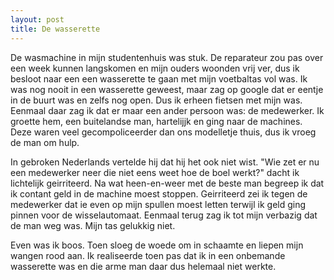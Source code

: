 ```yaml
---
layout: post
title: De wasserette
---
```


De wasmachine in mijn studentenhuis was stuk. De reparateur zou pas over een week kunnen langskomen en mijn ouders woonden vrij ver, 
dus ik besloot naar een een wasserette te gaan met mijn voetbaltas vol was. Ik was nog nooit in een wasserette geweest, maar zag op google dat er eentje in de 
buurt was en zelfs nog open. Dus ik erheen fietsen met mijn was. Eenmaal daar zag ik dat er maar een ander persoon was: de medewerker. Ik groette hem, een 
buitelandse man, hartelijjk en ging naar de machines. Deze waren veel gecompoliceerder dan ons modelletje thuis, dus ik vroeg de man om hulp. 

In gebroken Nederlands vertelde hij dat hij het ook niet wist. "Wie zet er nu een medewerker neer die niet eens weet hoe de boel werkt?" dacht ik lichtelijk geirriteerd. Na wat heen-en-weer
met de beste man begreep ik dat ik contant geld in de machine moest stoppen. Geirriteerd zei ik tegen de medewerker dat ie even op mijn spullen moest letten terwijl
ik geld ging pinnen voor de wisselautomaat. Eenmaal terug zag ik tot mijn verbazig dat de man weg was. Mijn tas gelukkig niet. 

Even was ik boos. Toen sloeg de woede om in schaamte en liepen mijn wangen rood aan. Ik realiseerde toen pas dat ik in een onbemande wasserette was en die arme man 
daar dus helemaal niet werkte.
